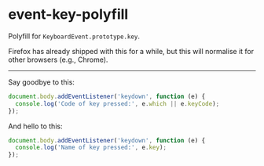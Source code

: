 # event-key-polyfill

Polyfill for `KeyboardEvent.prototype.key`.

Firefox has already shipped with this for a while, but this will normalise it for other browsers (e.g., Chrome).

<hr>

Say goodbye to this:

```js
document.body.addEventListener('keydown', function (e) {
  console.log('Code of key pressed:', e.which || e.keyCode);
});
```

And hello to this:

```js
document.body.addEventListener('keydown', function (e) {
  console.log('Name of key pressed:', e.key);
});
```
